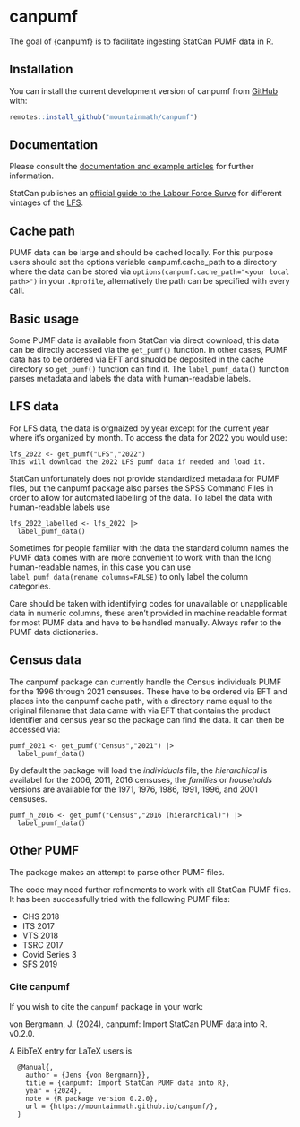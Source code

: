 # canpumf

<!-- badges: start -->
<!-- badges: end -->

The goal of {canpumf} is to facilitate ingesting StatCan PUMF data in R.

## Installation

You can install the current development version of canpumf from [GitHub](https://github.com/mountainMath/canpumf) with:

``` r
remotes::install_github("mountainmath/canpumf")
```

## Documentation
Please consult the [documentation and example articles](https://mountainmath.github.io/canpumf/) for further information.

StatCan publishes an [official guide to the Labour Force Surve](https://www150.statcan.gc.ca/n1/en/catalogue/71-543-G) for different vintages of the [LFS](https://www23.statcan.gc.ca/imdb/p2SV.pl?Function=getSurvey&SDDS=3701).

## Cache path

PUMF data can be large and should be cached locally. For this purpose users should set the options variable canpumf.cache_path to a directory where the data can be stored via `options(canpumf.cache_path="<your local path>")` in your `.Rprofile`, alternatively the path can be specified with every call.

## Basic usage
Some PUMF data is available from StatCan via direct download, this data can be directly accessed via the `get_pumf()` function. In other cases, PUMF data has to be ordered via EFT and shuold be deposited in the cache directory so `get_pumf()` function can find it. The `label_pumf_data()` function parses metadata and labels the data with human-readable labels.

## LFS data
For LFS data, the data is orgnaized by year except for the current year where it’s organized by month. To access the data for 2022 you would use:

```
lfs_2022 <- get_pumf("LFS","2022")
This will download the 2022 LFS pumf data if needed and load it.
```

StatCan unfortunately does not provide standardized metadata for PUMF files, but the canpumf package also parses the SPSS Command Files in order to allow for automated labelling of the data. To label the data with human-readable labels use

```
lfs_2022_labelled <- lfs_2022 |>
  label_pumf_data()
```

Sometimes for people familiar with the data the standard column names the PUMF data comes with are more convenient to work with than the long human-readable names, in this case you can use `label_pumf_data(rename_columns=FALSE)` to only label the column categories.

Care should be taken with identifying codes for unavailable or unapplicable data in numeric columns, these aren’t provided in machine readable format for most PUMF data and have to be handled manually. Always refer to the PUMF data dictionaries.

## Census data
The canpumf package can currently handle the Census individuals PUMF for the 1996 through 2021 censuses. These have to be ordered via EFT and places into the canpumf cache path, with a directory name equal to the original filename that data came with via EFT that contains the product identifier and census year so the package can find the data. It can then be accessed via:

```
pumf_2021 <- get_pumf("Census","2021") |>
  label_pumf_data()
```

By default the package will load the *individuals* file, 
the *hierarchical* is availabel for the 2006, 2011, 2016 censuses, the *families* or *households* versions are available for the 1971, 1976, 1986, 1991, 1996, and 2001 censuses.

```
pumf_h_2016 <- get_pumf("Census","2016 (hierarchical)") |>
  label_pumf_data()
```

## Other PUMF
The package makes an attempt to parse other PUMF files.

The code may need further refinements to work with all StatCan PUMF files. It has been successfully tried with the following PUMF files:

* CHS 2018
* ITS 2017
* VTS 2018
* TSRC 2017
* Covid Series 3
* SFS 2019

### Cite **canpumf**

If you wish to cite the `canpumf` package in your work:

  von Bergmann, J. (2024), canpumf: Import StatCan PUMF data into R. v0.2.0.

A BibTeX entry for LaTeX users is
```
  @Manual{,
    author = {Jens {von Bergmann}},
    title = {canpumf: Import StatCan PUMF data into R},
    year = {2024},
    note = {R package version 0.2.0},
    url = {https://mountainmath.github.io/canpumf/},
  }
```


